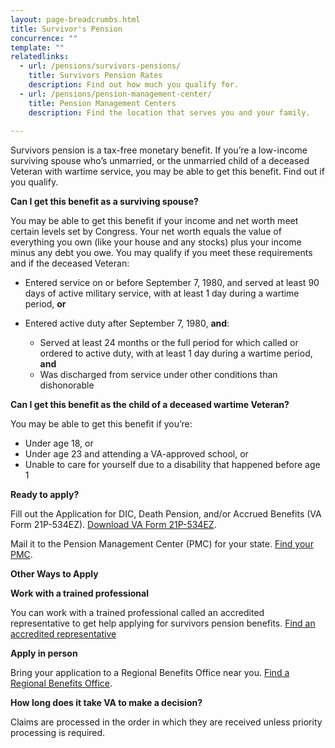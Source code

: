 ```yaml
---
layout: page-breadcrumbs.html
title: Survivor's Pension
concurrence: "" 
template: ""
relatedlinks: 
  - url: /pensions/survivors-pensions/
    title: Survivors Pension Rates
    description: Find out how much you qualify for.
  - url: /pensions/pension-management-center/
    title: Pension Management Centers
    description: Find the location that serves you and your family. 
    
---
```


<div class="va-introtext">

Survivors pension is a tax-free monetary benefit. If you’re a low-income surviving spouse who’s unmarried, or the unmarried child of a deceased Veteran with wartime service, you may be able to get this benefit. Find out if you qualify. 

</div>

<div class="feature" markdown=“1”>

**Can I get this benefit as a surviving spouse?** 

You may be able to get this benefit if your income and net worth meet certain levels set by Congress. Your net worth equals the value of everything you own (like your house and any stocks) plus your income minus any debt you owe. You may qualify if you meet these requirements and if the deceased Veteran:

- Entered service on or before September 7, 1980, and served at least 90 days of active military service, with at least 1 day during a wartime period, **or**

- Entered active duty after September 7, 1980, **and**:
  - Served at least 24 months or the full period for which called or ordered to active duty, with at least 1 day during a wartime period, **and** 
  - Was discharged from service under other conditions than dishonorable

**Can I get this benefit as the child of a deceased wartime Veteran?**

You may be able to get this benefit if you’re: 
- Under age 18, or
- Under age 23 and attending a VA-approved school, or
- Unable to care for yourself due to a disability that happened before age 1

</div>

**Ready to apply?** 

Fill out the Application for DIC, Death Pension, and/or Accrued Benefits (VA Form 21P-534EZ). [Download VA Form 21P-534EZ](http://vbaw.vba.va.gov/bl/20/cio/20s5/forms/VBA-21P-534EZ-ARE.pdf). 

Mail it to the Pension Management Center (PMC) for your state. [Find your PMC](/pensions/pension-management-center/). 

**Other Ways to Apply**

**Work with a trained professional**

You can work with a trained professional called an accredited representative to get help applying for survivors pension benefits. [Find an accredited representative](/disability-benefits/apply/help/)

**Apply in person**

Bring your application to a Regional Benefits Office near you. [Find a Regional Benefits Office](/facilities/). 

**How long does it take VA to make a decision?**

Claims are processed in the order in which they are received unless priority processing is required.   
